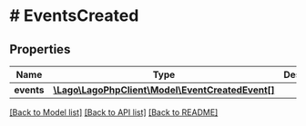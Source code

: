 # # EventsCreated

## Properties

Name | Type | Description | Notes
------------ | ------------- | ------------- | -------------
**events** | [**\Lago\LagoPhpClient\Model\EventCreatedEvent[]**](EventCreatedEvent.md) |  |

[[Back to Model list]](../../README.md#models) [[Back to API list]](../../README.md#endpoints) [[Back to README]](../../README.md)
